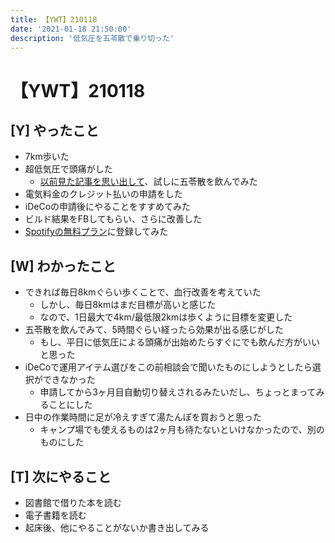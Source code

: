 ```yaml
---
title: 【YWT】210118
date: '2021-01-18 21:50:00'
description: '低気圧を五苓散で乗り切った'
---
```


# 【YWT】210118

## [Y] やったこと

- 7km歩いた
- 超低気圧で頭痛がした
  - [以前見た記事を思い出して](https://togetter.com/li/1551680)、試しに五苓散を飲んでみた
- 電気料金のクレジット払いの申請をした
- iDeCoの申請後にやることをすすめてみた
- ビルド結果をFBしてもらい、さらに改善した
- [Spotifyの無料プラン](https://av.watch.impress.co.jp/docs/news/1300717.html)に登録してみた

## [W] わかったこと

- できれば毎日8kmぐらい歩くことで、血行改善を考えていた
  - しかし、毎日8kmはまだ目標が高いと感じた
  - なので、1日最大で4km/最低限2kmは歩くように目標を変更した
- 五苓散を飲んでみて、5時間ぐらい経ったら効果が出る感じがした
  - もし、平日に低気圧による頭痛が出始めたらすぐにでも飲んだ方がいいと思った
- iDeCoで運用アイテム選びをこの前相談会で聞いたものにしようとしたら選択ができなかった
  - 申請してから3ヶ月目自動切り替えされるみたいだし、ちょっとまってみることにした
- 日中の作業時間に足が冷えすぎて湯たんぽを買おうと思った
  - キャンプ場でも使えるものは2ヶ月も待たないといけなかったので、別のものにした

## [T] 次にやること

- 図書館で借りた本を読む
- 電子書籍を読む
- 起床後、他にやることがないか書き出してみる

